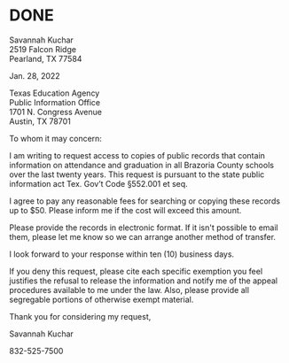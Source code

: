 # DONE

Savannah Kuchar  
2519 Falcon Ridge  
Pearland, TX 77584

Jan. 28, 2022

Texas Education Agency  
Public Information Office  
1701 N. Congress Avenue  
Austin, TX 78701

To whom it may concern:

I am writing to request access to copies of public records that contain information on attendance and graduation in all Brazoria County schools over the last twenty years. This request is pursuant to the state public information act Tex. Gov’t Code §552.001 et seq.

I agree to pay any reasonable fees for searching or copying these records up to $50. Please inform me if the cost will exceed this amount.

Please provide the records in electronic format. If it isn't possible to email them, please let me know so we can arrange another method of transfer.

I look forward to your response within ten (10) business days.

If you deny this request, please cite each specific exemption you feel justifies the refusal to release the information and notify me of the appeal procedures available to me under the law. Also, please provide all segregable portions of otherwise exempt material.

Thank you for considering my request,

Savannah Kuchar

832-525-7500
